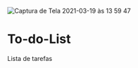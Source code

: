 ![Captura de Tela 2021-03-19 às 13 59 47](https://user-images.githubusercontent.com/62302606/111816701-e52b1580-88bb-11eb-8450-491a5a5c6fd8.png)
# To-do-List
Lista de tarefas 
